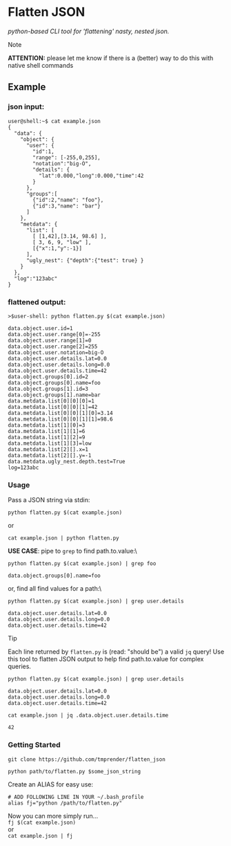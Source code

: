 # Flatten JSON
*python-based CLI tool for 'flattening' nasty, nested json.*

> [!NOTE]
> **ATTENTION:** please let me know if there is a (better) way to do this with native shell commands

## Example

### json input:
```console
user@shell:~$ cat example.json
{
  "data": {
    "object": { 
      "user": {
        "id":1,
        "range": [-255,0,255],
        "notation":"big-O",
        "details": {
          "lat":0.000,"long":0.000,"time":42
        }
      },
      "groups":[
        {"id":2,"name": "foo"},
        {"id":3,"name": "bar"}
      ]
    },
    "metdata": {
      "list": [
        [ [1,42],[3.14, 98.6] ], 
        [ 3, 6, 9, "low" ],
        [{"x":1,"y":-1}]
      ],
      "ugly_nest": {"depth":{"test": true} }
    }
  },
  "log":"123abc"
}

```

### flattened output:
`>$user-shell: python flatten.py $(cat example.json)`
```
data.object.user.id=1
data.object.user.range[0]=-255
data.object.user.range[1]=0
data.object.user.range[2]=255
data.object.user.notation=big-O
data.object.user.details.lat=0.0
data.object.user.details.long=0.0
data.object.user.details.time=42
data.object.groups[0].id=2
data.object.groups[0].name=foo
data.object.groups[1].id=3
data.object.groups[1].name=bar
data.metdata.list[0][0][0]=1
data.metdata.list[0][0][1]=42
data.metdata.list[0][0][1][0]=3.14
data.metdata.list[0][0][1][1]=98.6
data.metdata.list[1][0]=3
data.metdata.list[1][1]=6
data.metdata.list[1][2]=9
data.metdata.list[1][3]=low
data.metdata.list[2][].x=1
data.metdata.list[2][].y=-1
data.metdata.ugly_nest.depth.test=True
log=123abc
```

### Usage
Pass a JSON string via stdin: 

```
python flatten.py $(cat example.json)
```

or
```
cat example.json | python flatten.py
```

**USE CASE**: pipe to `grep` to find path.to.value:\
```
python flatten.py $(cat example.json) | grep foo
```

```{.no-copy}
data.object.groups[0].name=foo
```

or, find all find values for a path:\

```
python flatten.py $(cat example.json) | grep user.details
```

```{.no-copy}
data.object.user.details.lat=0.0
data.object.user.details.long=0.0
data.object.user.details.time=42
```

> [!TIP] 
> Each line returned by `flatten.py` is (read: "should be") a valid `jq` query! Use this tool to flatten JSON output to help find path.to.value for complex queries.

```
python flatten.py $(cat example.json) | grep user.details
```

```{.no-copy}
data.object.user.details.lat=0.0
data.object.user.details.long=0.0
data.object.user.details.time=42
```

```
cat example.json | jq .data.object.user.details.time
```

```{.no-copy}
42
```

### Getting Started
`git clone https://github.com/tmprender/flatten_json`

`python path/to/flatten.py $some_json_string`

Create an ALIAS for easy use:
```
# ADD FOLLOWING LINE IN YOUR ~/.bash_profile
alias fj="python /path/to/flatten.py"
```
Now you can more simply run... \
`fj $(cat example.json)`\
or\
`cat example.json | fj`

 
